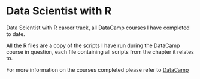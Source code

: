 # Data Scientist with R
 
Data Scientist with R career track, all DataCamp courses I have completed to date.

All the R files are a copy of the scripts I have run during the DataCamp course in question, each file containing all scripts from the chapter it relates to.

For more information on the courses completed please refer to [DataCamp](https://www.datacamp.com/tracks/data-scientist-with-r)
